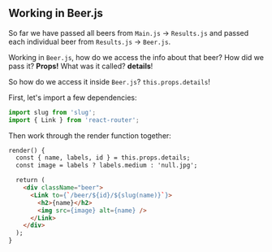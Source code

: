 ## Working in Beer.js

So far we have passed all beers from `Main.js` → `Results.js` and passed each individual beer from `Results.js` → `Beer.js`.

Working in `Beer.js`, how do we access the info about that beer? How did we pass it? **Props!** What was it called? **details**!

So how do we access it inside `Beer.js`? `this.props.details`!

First, let's import a few dependencies:

```js
import slug from 'slug';
import { Link } from 'react-router';
```

Then work through the render function together:

```html
render() {
  const { name, labels, id } = this.props.details;
  const image = labels ? labels.medium : 'null.jpg';

  return (
    <div className="beer">
      <Link to={`/beer/${id}/${slug(name)}`}>
        <h2>{name}</h2>
        <img src={image} alt={name} />
      </Link>
    </div>
  );
}
```
